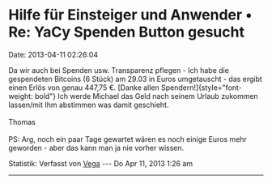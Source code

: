 Hilfe für Einsteiger und Anwender • Re: YaCy Spenden Button gesucht
===================================================================

Date: 2013-04-11 02:26:04

Da wir auch bei Spenden usw. Transparenz pflegen - Ich habe die
gespendeten Bitcoins (6 Stück) am 29.03 in Euros umgetauscht - das
ergibt einen Erlös von genau 447,75 €. [Danke allen
Spendern!]{style="font-weight: bold"} Ich werde Michael das Geld nach
seinem Urlaub zukommen lassen/mit Ihm abstimmen was damit geschieht.\
\
Thomas\
\
PS: Arg, noch ein paar Tage gewartet wären es noch einige Euros mehr
geworden - aber das kann man ja nie vorher wissen.

Statistik: Verfasst von
[Vega](http://forum.yacy-websuche.de/memberlist.php?mode=viewprofile&u=69)
--- Do Apr 11, 2013 1:26 am

------------------------------------------------------------------------
